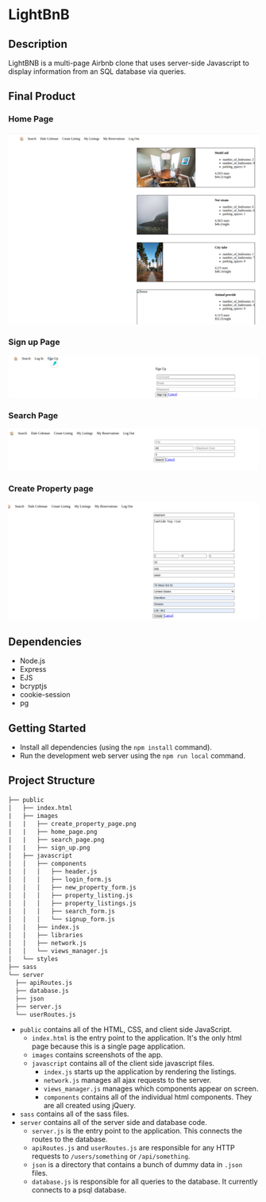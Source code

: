 # LightBnB

## Description

LightBNB is a multi-page Airbnb clone that uses  server-side Javascript to display information from an SQL database via queries. 

## Final Product

### Home Page
!["Home Page"](public/images/home_page.png)
### Sign up Page
!["Sign up Page"](public/images/sign_up_page.png)
### Search Page
!["Search Page"](public/images/search_page.png)
### Create Property page
!["create Property page"](public/images/create_property_page.png)

## Dependencies

- Node.js
- Express
- EJS
- bcryptjs
- cookie-session
- pg

## Getting Started

- Install all dependencies (using the `npm install` command).
- Run the development web server using the `npm run local` command.

## Project Structure

```
├── public
│   ├── index.html
|   ├── images
|   |   ├── create_property_page.png
|   |   ├── home_page.png
|   |   ├── search_page.png
|   |   ├── sign_up.png
│   ├── javascript
│   │   ├── components 
│   │   │   ├── header.js
│   │   │   ├── login_form.js
│   │   │   ├── new_property_form.js
│   │   │   ├── property_listing.js
│   │   │   ├── property_listings.js
│   │   │   ├── search_form.js
│   │   │   └── signup_form.js
│   │   ├── index.js
│   │   ├── libraries
│   │   ├── network.js
│   │   └── views_manager.js
│   └── styles
├── sass
└── server
  ├── apiRoutes.js
  ├── database.js
  ├── json
  ├── server.js
  └── userRoutes.js
```

* `public` contains all of the HTML, CSS, and client side JavaScript. 
  * `index.html` is the entry point to the application. It's the only html page because this is a single page application.
  * `images` contains screenshots of the app.
  * `javascript` contains all of the client side javascript files.
    * `index.js` starts up the application by rendering the listings.
    * `network.js` manages all ajax requests to the server.
    * `views_manager.js` manages which components appear on screen.
    * `components` contains all of the individual html components. They are all created using jQuery.
* `sass` contains all of the sass files. 
* `server` contains all of the server side and database code.
  * `server.js` is the entry point to the application. This connects the routes to the database.
  * `apiRoutes.js` and `userRoutes.js` are responsible for any HTTP requests to `/users/something` or `/api/something`. 
  * `json` is a directory that contains a bunch of dummy data in `.json` files.
  * `database.js` is responsible for all queries to the database. It currently connects to a psql database.